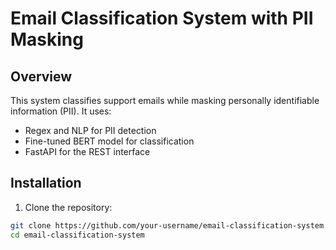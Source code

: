 # Email Classification System with PII Masking

## Overview
This system classifies support emails while masking personally identifiable information (PII). It uses:
- Regex and NLP for PII detection
- Fine-tuned BERT model for classification
- FastAPI for the REST interface

## Installation

1. Clone the repository:
```bash
git clone https://github.com/your-username/email-classification-system.git
cd email-classification-system
